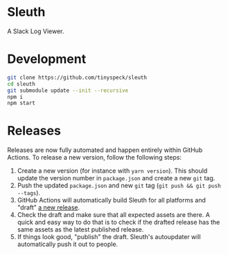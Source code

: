 # Sleuth

A Slack Log Viewer.

# Development

```sh
git clone https://github.com/tinyspeck/sleuth
cd sleuth
git submodule update --init --recursive
npm i
npm start
```

# Releases

Releases are now fully automated and happen entirely within GitHub Actions.
To release a new version, follow the following steps:

1) Create a new version (for instance with `yarn version`). This should
   update the version number in `package.json` and create a new `git` tag.
2) Push the updated `package.json` and new `git` tag (`git push && git push --tags`).
3) GitHub Actions will automatically build Sleuth for all platforms and "draft"
   [a new release](https://github.com/tinyspeck/sleuth/releases).
4) Check the draft and make sure that all expected assets are there. A quick and
   easy way to do that is to check if the drafted release has the same assets
   as the latest published release.
5) If things look good, "publish" the draft. Sleuth's autoupdater will automatically
   push it out to people.

